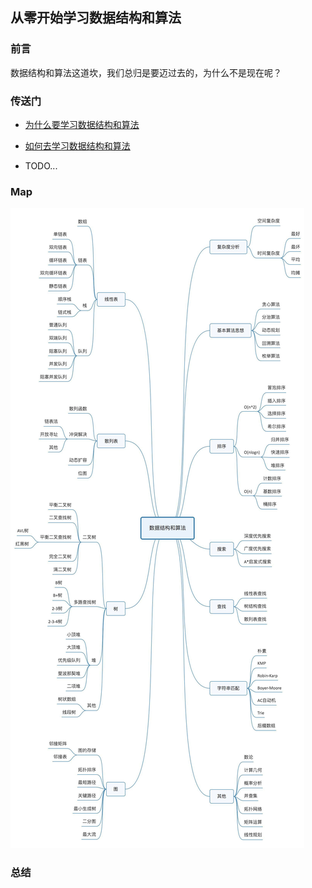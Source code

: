 ## 从零开始学习数据结构和算法

### 前言

数据结构和算法这道坎，我们总归是要迈过去的，为什么不是现在呢？

### 传送门

- [为什么要学习数据结构和算法](https://github.com/careteenL/webFEDeveloper/blob/master/Front-end-knowledge/data-structure_algorithm/20181008_why-to-study.md)
- [如何去学习数据结构和算法](https://github.com/careteenL/webFEDeveloper/blob/master/Front-end-knowledge/data-structure_algorithm/20181008_how-to-study.md)

- TODO...

### Map

![map](./assets/map.jpeg)
### 总结